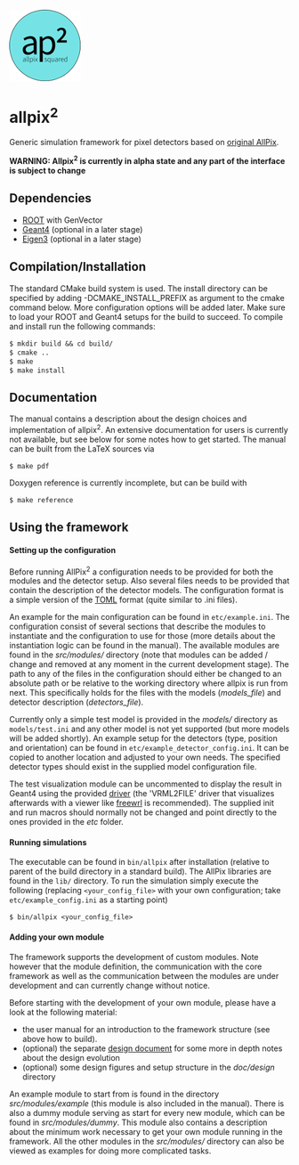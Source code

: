 ![](doc/logo_small.png)

# allpix<sup>2</sup>
Generic simulation framework for pixel detectors based on [original AllPix](https://github.com/AllPix/allpix).

**WARNING: Allpix<sup>2</sup> is currently in alpha state and any part of the interface is subject to change**

## Dependencies
* [ROOT](https://root.cern.ch/building-root) with GenVector
* [Geant4](http://geant4.web.cern.ch/geant4/UserDocumentation/UsersGuides/InstallationGuide/html/ch02.html) (optional in a later stage)
* [Eigen3](http://eigen.tuxfamily.org/index.php?title=Main_Page) (optional in a later stage)

## Compilation/Installation
The standard CMake build system is used. The install directory can be specified by adding -DCMAKE_INSTALL_PREFIX as argument to the cmake command below. More configuration options will be added later. Make sure to load your ROOT and Geant4 setups for the build to succeed. To compile and install run the following commands:

```
$ mkdir build && cd build/
$ cmake ..
$ make
$ make install
```

## Documentation
The manual contains a description about the design choices and implementation of allpix<sup>2</sup>. An extensive documentation for users is currently not available, but see below for some notes how to get started. The manual can be built from the LaTeX sources via
```
$ make pdf
```

Doxygen reference is currently incomplete, but can be build with
```
$ make reference
```

## Using the framework
#### Setting up the configuration
Before running AllPix<sup>2</sup> a configuration needs to be provided for both the modules and the detector setup. Also several files needs to be provided that contain the description of the detector models. The configuration format is a simple version of the [TOML](https://github.com/toml-lang/toml) format (quite similar to .ini files).

An example for the main configuration can be found in `etc/example.ini`. The configuration consist of several sections that describe the modules to instantiate and the configuration to use for those (more details about the instantiation logic can be found in the manual). The available modules are found in the *src/modules/* directory (note that modules can be added / change and removed at any moment in the current development stage). The path to any of the files in the configuration should either be changed to an absolute path or be relative to the working directory where allpix is run from next. This specifically holds for the files with the models (*models_file*) and detector description (*detectors_file*).

Currently only a simple test model is provided in the *models/* directory as `models/test.ini` and any other model is not yet supported (but more models will be added shortly). An example setup for the detectors (type, position and orientation) can be found in `etc/example_detector_config.ini`. It can be copied to another location and adjusted to your own needs. The specified detector types should exist in the supplied model configuration file.

The test visualization module can be uncommented to display the result in Geant4 using the provided [driver](http://geant4.cern.ch/G4UsersDocuments/UsersGuides/ForApplicationDeveloper/html/Visualization/visdrivers.html) (the 'VRML2FILE' driver that visualizes afterwards with a viewer like [freewrl](http://freewrl.sourceforge.net/) is recommended). The supplied init and run macros should normally not be changed and point directly to the ones provided in the *etc* folder.
#### Running simulations
The executable can be found in `bin/allpix` after installation (relative to parent of the build directory in a standard build). The AllPix libraries are found in the `lib/` directory. To run the simulation simply execute the following (replacing `<your_config_file>` with your own configuration; take `etc/example_config.ini` as a starting point)
```
$ bin/allpix <your_config_file>
```

#### Adding your own module
The framework supports the development of custom modules. Note however that the module definition, the communication with the core framework as well as the communication between the modules are under development and can currently change without notice.

Before starting with the development of your own module, please have a look at the following material:
* the user manual for an introduction to the framework structure (see above how to build).
* (optional) the separate [design document](DESIGN.md) for some more in depth notes about the design evolution
* (optional) some design figures and setup structure in the *doc/design* directory

An example module to start from is found in the directory *src/modules/example* (this module is also included in the manual). There is also a dummy module serving as start for every new module, which can be found in *src/modules/dummy*. This module also contains a description about the minimum work necessary to get your own module running in the framework. All the other modules in the *src/modules/* directory can also be viewed as examples for doing more complicated tasks.

